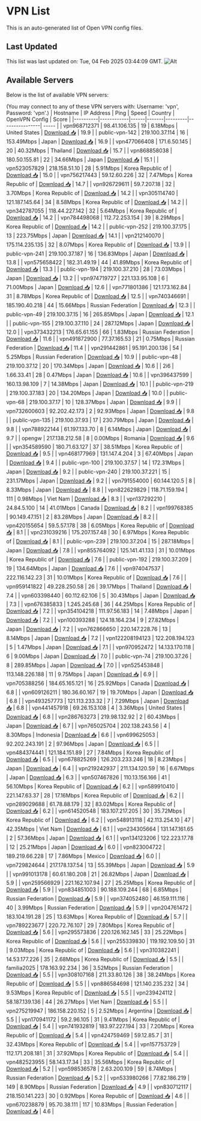 # VPN List

This is an auto-generated list of Open VPN config files.

## Last Updated

This list was last updated on: Tue, 04 Feb 2025 03:44:09 GMT.
![Alt](https://repobeats.axiom.co/api/embed/186b98318ef1479477931607c1ad7d823f12451f.svg "Repobeats analytics image")

## Available Servers

Below is the list of available VPN servers:

(You may connect to any of these VPN servers with: Username: 'vpn', Password: 'vpn'.)
| Hostname | IP Address | Ping | Speed | Country | OpenVPN Config | Score |
|----------|------------|------|-------|---------|----------------| ----- |
| vpn968712371 | 98.41.106.135 | 19 | 6.18Mbps | United States | [Download 📥](./configs/server_0_US.ovpn) | 19.9 |
| public-vpn-142 | 219.100.37.114 | 16 | 153.49Mbps | Japan | [Download 📥](./configs/server_1_JP.ovpn) | 16.9 |
| vpn477066408 | 171.6.50.145 | 20 | 40.32Mbps | Thailand | [Download 📥](./configs/server_2_TH.ovpn) | 15.7 |
| vpn868858038 | 180.50.155.81 | 22 | 34.66Mbps | Japan | [Download 📥](./configs/server_3_JP.ovpn) | 15.1 |
| vpn523057829 | 218.158.51.10 | 28 | 5.91Mbps | Korea Republic of | [Download 📥](./configs/server_4_KR.ovpn) | 15.0 |
| vpn756217443 | 59.12.60.226 | 32 | 7.47Mbps | Korea Republic of | [Download 📥](./configs/server_5_KR.ovpn) | 14.7 |
| vpn926729611 | 59.7.207.18 | 32 | 3.70Mbps | Korea Republic of | [Download 📥](./configs/server_6_KR.ovpn) | 14.2 |
| vpn305114740 | 121.187.145.64 | 34 | 8.58Mbps | Korea Republic of | [Download 📥](./configs/server_7_KR.ovpn) | 14.2 |
| vpn342787055 | 118.44.227.142 | 32 | 5.64Mbps | Korea Republic of | [Download 📥](./configs/server_8_KR.ovpn) | 14.2 |
| vpn784498068 | 112.72.253.154 | 39 | 8.29Mbps | Korea Republic of | [Download 📥](./configs/server_9_KR.ovpn) | 14.2 |
| public-vpn-252 | 219.100.37.175 | 13 | 223.75Mbps | Japan | [Download 📥](./configs/server_10_JP.ovpn) | 14.1 |
| vpn212140070 | 175.114.235.135 | 32 | 8.07Mbps | Korea Republic of | [Download 📥](./configs/server_11_KR.ovpn) | 13.9 |
| public-vpn-241 | 219.100.37.187 | 16 | 136.83Mbps | Japan | [Download 📥](./configs/server_12_JP.ovpn) | 13.8 |
| vpn575658422 | 182.31.49.19 | 44 | 41.89Mbps | Korea Republic of | [Download 📥](./configs/server_13_KR.ovpn) | 13.3 |
| public-vpn-194 | 219.100.37.210 | 28 | 73.03Mbps | Japan | [Download 📥](./configs/server_14_JP.ovpn) | 13.2 |
| vpn974719727 | 221.133.95.108 | 6 | 71.00Mbps | Japan | [Download 📥](./configs/server_15_JP.ovpn) | 12.6 |
| vpn771801386 | 121.173.162.84 | 31 | 8.78Mbps | Korea Republic of | [Download 📥](./configs/server_16_KR.ovpn) | 12.5 |
| vpn740346691 | 185.190.40.218 | 44 | 15.66Mbps | Russian Federation | [Download 📥](./configs/server_17_RU.ovpn) | 12.3 |
| public-vpn-49 | 219.100.37.15 | 16 | 265.85Mbps | Japan | [Download 📥](./configs/server_18_JP.ovpn) | 12.1 |
| public-vpn-155 | 219.100.37.110 | 24 | 287.12Mbps | Japan | [Download 📥](./configs/server_19_JP.ovpn) | 12.0 |
| vpn373432213 | 176.65.61.155 | 66 | 1.83Mbps | Russian Federation | [Download 📥](./configs/server_20_RU.ovpn) | 11.6 |
| vpn491872900 | 77.37.165.53 | 21 | 0.75Mbps | Russian Federation | [Download 📥](./configs/server_21_RU.ovpn) | 11.4 |
| vpn291442861 | 95.191.200.136 | 54 | 5.25Mbps | Russian Federation | [Download 📥](./configs/server_22_RU.ovpn) | 10.9 |
| public-vpn-48 | 219.100.37.12 | 20 | 170.34Mbps | Japan | [Download 📥](./configs/server_23_JP.ovpn) | 10.6 |
| 2i6 | 1.66.33.41 | 28 | 0.47Mbps | Japan | [Download 📥](./configs/server_24_JP.ovpn) | 10.6 |
| vpn396437599 | 160.13.98.109 | 7 | 14.38Mbps | Japan | [Download 📥](./configs/server_25_JP.ovpn) | 10.1 |
| public-vpn-219 | 219.100.37.183 | 20 | 134.20Mbps | Japan | [Download 📥](./configs/server_26_JP.ovpn) | 10.0 |
| public-vpn-68 | 219.100.37.17 | 10 | 128.37Mbps | Japan | [Download 📥](./configs/server_27_JP.ovpn) | 9.9 |
| vpn732600603 | 92.202.42.173 | 2 | 92.93Mbps | Japan | [Download 📥](./configs/server_28_JP.ovpn) | 9.8 |
| public-vpn-135 | 219.100.37.93 | 17 | 230.79Mbps | Japan | [Download 📥](./configs/server_29_JP.ovpn) | 9.8 |
| vpn788922144 | 61.197.133.70 | 8 | 6.14Mbps | Japan | [Download 📥](./configs/server_30_JP.ovpn) | 9.7 |
| opengw | 217.138.212.58 | 8 | 0.00Mbps | Romania | [Download 📥](./configs/server_31_RO.ovpn) | 9.6 |
| vpn354589590 | 180.71.63.127 | 37 | 38.51Mbps | Korea Republic of | [Download 📥](./configs/server_32_KR.ovpn) | 9.5 |
| vpn468177969 | 131.147.4.204 | 3 | 67.40Mbps | Japan | [Download 📥](./configs/server_33_JP.ovpn) | 9.4 |
| public-vpn-100 | 219.100.37.57 | 14 | 172.31Mbps | Japan | [Download 📥](./configs/server_34_JP.ovpn) | 9.2 |
| public-vpn-240 | 219.100.37.221 | 15 | 231.17Mbps | Japan | [Download 📥](./configs/server_35_JP.ovpn) | 9.2 |
| vpn791554000 | 60.144.120.5 | 8 | 8.33Mbps | Japan | [Download 📥](./configs/server_36_JP.ovpn) | 8.8 |
| vpn822629829 | 118.71.159.194 | 111 | 0.98Mbps | Viet Nam | [Download 📥](./configs/server_37_VN.ovpn) | 8.3 |
| vpn137292210 | 24.84.5.100 | 14 | 41.01Mbps | Canada | [Download 📥](./configs/server_38_CA.ovpn) | 8.2 |
| vpn199768385 | 90.149.47.151 | 2 | 83.28Mbps | Japan | [Download 📥](./configs/server_39_JP.ovpn) | 8.2 |
| vpn420155654 | 59.5.57.178 | 38 | 6.05Mbps | Korea Republic of | [Download 📥](./configs/server_40_KR.ovpn) | 8.1 |
| vpn231039216 | 175.207.157.48 | 30 | 6.97Mbps | Korea Republic of | [Download 📥](./configs/server_41_KR.ovpn) | 8.1 |
| public-vpn-239 | 219.100.37.204 | 15 | 287.18Mbps | Japan | [Download 📥](./configs/server_42_JP.ovpn) | 7.8 |
| vpn855764092 | 125.141.41.133 | 31 | 10.01Mbps | Korea Republic of | [Download 📥](./configs/server_43_KR.ovpn) | 7.6 |
| public-vpn-192 | 219.100.37.209 | 19 | 134.64Mbps | Japan | [Download 📥](./configs/server_44_JP.ovpn) | 7.6 |
| vpn974047537 | 222.116.142.23 | 31 | 10.01Mbps | Korea Republic of | [Download 📥](./configs/server_45_KR.ovpn) | 7.6 |
| vpn959141822 | 49.228.250.58 | 26 | 39.17Mbps | Thailand | [Download 📥](./configs/server_46_TH.ovpn) | 7.4 |
| vpn603398440 | 60.112.62.106 | 5 | 30.43Mbps | Japan | [Download 📥](./configs/server_47_JP.ovpn) | 7.3 |
| vpn676385833 | 1.245.245.68 | 36 | 44.25Mbps | Korea Republic of | [Download 📥](./configs/server_48_KR.ovpn) | 7.2 |
| vpn354104218 | 111.97.56.183 | 14 | 7.48Mbps | Japan | [Download 📥](./configs/server_49_JP.ovpn) | 7.2 |
| vpn100393288 | 124.18.164.234 | 9 | 27.82Mbps | Japan | [Download 📥](./configs/server_50_JP.ovpn) | 7.2 |
| vpn762866650 | 220.147.228.76 | 13 | 8.14Mbps | Japan | [Download 📥](./configs/server_51_JP.ovpn) | 7.2 |
| vpn122208194123 | 122.208.194.123 | 5 | 1.47Mbps | Japan | [Download 📥](./configs/server_52_JP.ovpn) | 7.1 |
| vpn970952472 | 14.133.170.118 | 6 | 9.00Mbps | Japan | [Download 📥](./configs/server_53_JP.ovpn) | 7.0 |
| public-vpn-74 | 219.100.37.26 | 8 | 289.85Mbps | Japan | [Download 📥](./configs/server_54_JP.ovpn) | 7.0 |
| vpn525453848 | 113.148.226.188 | 11 | 9.75Mbps | Japan | [Download 📥](./configs/server_55_JP.ovpn) | 6.9 |
| vpn705388256 | 184.65.165.121 | 16 | 25.92Mbps | Canada | [Download 📥](./configs/server_56_CA.ovpn) | 6.8 |
| vpn609126211 | 180.36.60.167 | 19 | 19.70Mbps | Japan | [Download 📥](./configs/server_57_JP.ovpn) | 6.8 |
| vpn493257773 | 121.113.233.32 | 7 | 7.29Mbps | Japan | [Download 📥](./configs/server_58_JP.ovpn) | 6.8 |
| vpn441457918 | 69.26.153.108 | 4 | 3.36Mbps | United States | [Download 📥](./configs/server_59_US.ovpn) | 6.8 |
| vpn286763273 | 219.98.132.92 | 2 | 60.43Mbps | Japan | [Download 📥](./configs/server_60_JP.ovpn) | 6.7 |
| vpn765025704 | 202.138.243.56 | 4 | 8.30Mbps | Indonesia | [Download 📥](./configs/server_61_ID.ovpn) | 6.6 |
| vpn699625053 | 92.202.243.191 | 2 | 97.96Mbps | Japan | [Download 📥](./configs/server_62_JP.ovpn) | 6.5 |
| vpn484374441 | 121.184.151.89 | 27 | 7.84Mbps | Korea Republic of | [Download 📥](./configs/server_63_KR.ovpn) | 6.5 |
| vpn678825269 | 126.203.233.246 | 18 | 8.23Mbps | Japan | [Download 📥](./configs/server_64_JP.ovpn) | 6.4 |
| vpn219242937 | 211.134.120.59 | 16 | 6.67Mbps | Japan | [Download 📥](./configs/server_65_JP.ovpn) | 6.3 |
| vpn507467826 | 110.13.156.166 | 41 | 56.10Mbps | Korea Republic of | [Download 📥](./configs/server_66_KR.ovpn) | 6.2 |
| vpn589910410 | 221.147.63.37 | 28 | 17.16Mbps | Korea Republic of | [Download 📥](./configs/server_67_KR.ovpn) | 6.2 |
| vpn289029688 | 61.78.88.179 | 32 | 83.02Mbps | Korea Republic of | [Download 📥](./configs/server_68_KR.ovpn) | 6.2 |
| vpn614520548 | 183.107.217.205 | 30 | 35.72Mbps | Korea Republic of | [Download 📥](./configs/server_69_KR.ovpn) | 6.2 |
| vpn548913118 | 42.113.254.10 | 47 | 42.35Mbps | Viet Nam | [Download 📥](./configs/server_70_VN.ovpn) | 6.1 |
| vpn234305664 | 131.147.161.65 | 2 | 57.36Mbps | Japan | [Download 📥](./configs/server_71_JP.ovpn) | 6.1 |
| vpn134123206 | 122.223.17.78 | 12 | 25.21Mbps | Japan | [Download 📥](./configs/server_72_JP.ovpn) | 6.0 |
| vpn823004722 | 189.219.66.228 | 17 | 7.86Mbps | Mexico | [Download 📥](./configs/server_73_MX.ovpn) | 6.0 |
| vpn729824644 | 217.178.137.54 | 13 | 55.39Mbps | Japan | [Download 📥](./configs/server_74_JP.ovpn) | 5.9 |
| vpn991013178 | 60.61.180.208 | 21 | 26.82Mbps | Japan | [Download 📥](./configs/server_75_JP.ovpn) | 5.9 |
| vpn259566929 | 221.162.107.94 | 27 | 25.25Mbps | Korea Republic of | [Download 📥](./configs/server_76_KR.ovpn) | 5.9 |
| vpn834851003 | 90.188.109.244 | 68 | 6.85Mbps | Russian Federation | [Download 📥](./configs/server_77_RU.ovpn) | 5.9 |
| vpn374052480 | 46.159.111.116 | 40 | 3.99Mbps | Russian Federation | [Download 📥](./configs/server_78_RU.ovpn) | 5.9 |
| vpn204761472 | 183.104.191.28 | 25 | 13.63Mbps | Korea Republic of | [Download 📥](./configs/server_79_KR.ovpn) | 5.7 |
| vpn789223677 | 220.72.76.107 | 29 | 7.80Mbps | Korea Republic of | [Download 📥](./configs/server_80_KR.ovpn) | 5.6 |
| vpn295573836 | 220.126.162.145 | 33 | 25.22Mbps | Korea Republic of | [Download 📥](./configs/server_81_KR.ovpn) | 5.6 |
| vpn255339830 | 119.192.109.50 | 31 | 9.03Mbps | Korea Republic of | [Download 📥](./configs/server_82_KR.ovpn) | 5.6 |
| vpn310382241 | 14.53.177.226 | 35 | 2.68Mbps | Korea Republic of | [Download 📥](./configs/server_83_KR.ovpn) | 5.5 |
| familia2025 | 178.163.92.234 | 36 | 3.52Mbps | Russian Federation | [Download 📥](./configs/server_84_RU.ovpn) | 5.5 |
| vpn308107168 | 211.33.80.126 | 38 | 38.24Mbps | Korea Republic of | [Download 📥](./configs/server_85_KR.ovpn) | 5.5 |
| vpn886584698 | 121.140.235.232 | 34 | 9.53Mbps | Korea Republic of | [Download 📥](./configs/server_86_KR.ovpn) | 5.5 |
| vpn239424112 | 58.187.139.136 | 44 | 26.27Mbps | Viet Nam | [Download 📥](./configs/server_87_VN.ovpn) | 5.5 |
| vpn275219947 | 186.158.220.152 | 5 | 2.52Mbps | Argentina | [Download 📥](./configs/server_88_AR.ovpn) | 5.5 |
| vpn170941172 | 59.2.96.105 | 31 | 9.41Mbps | Korea Republic of | [Download 📥](./configs/server_89_KR.ovpn) | 5.4 |
| vpn741932819 | 183.97.227.194 | 33 | 7.20Mbps | Korea Republic of | [Download 📥](./configs/server_90_KR.ovpn) | 5.4 |
| vpn424759469 | 59.12.85.7 | 31 | 32.43Mbps | Korea Republic of | [Download 📥](./configs/server_91_KR.ovpn) | 5.4 |
| vpn157753729 | 112.171.208.181 | 31 | 37.92Mbps | Korea Republic of | [Download 📥](./configs/server_92_KR.ovpn) | 5.4 |
| vpn482523955 | 58.143.17.34 | 33 | 35.56Mbps | Korea Republic of | [Download 📥](./configs/server_93_KR.ovpn) | 5.2 |
| vpn598536578 | 2.63.200.109 | 59 | 8.74Mbps | Russian Federation | [Download 📥](./configs/server_94_RU.ovpn) | 5.2 |
| vpn533980266 | 77.82.186.219 | 149 | 8.90Mbps | Russian Federation | [Download 📥](./configs/server_95_RU.ovpn) | 4.9 |
| vpn830712117 | 218.150.141.223 | 30 | 0.92Mbps | Korea Republic of | [Download 📥](./configs/server_96_KR.ovpn) | 4.6 |
| vpn670238879 | 95.70.38.111 | 117 | 10.83Mbps | Russian Federation | [Download 📥](./configs/server_97_RU.ovpn) | 4.6 |
